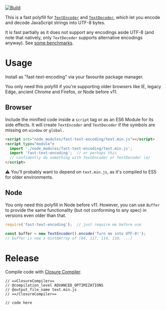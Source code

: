 [![Build](https://api.travis-ci.org/samthor/fast-text-encoding.svg?branch=master)](https://travis-ci.org/samthor/fast-text-encoding)

This is a fast polyfill for [`TextEncoder`][1] and [`TextDecoder`][2], which let you encode and decode JavaScript strings into UTF-8 bytes.

It is fast partially as it does not support any encodings aside UTF-8 (and note that natively, only `TextDecoder` supports alternative encodings anyway).
See [some benchmarks](https://github.com/samthor/fast-text-encoding/tree/master/bench).

[1]: https://developer.mozilla.org/en-US/docs/Web/API/TextEncoder
[2]: https://developer.mozilla.org/en-US/docs/Web/API/TextDecoder

# Usage

Install as "fast-text-encoding" via your favourite package manager.

You only need this polyfill if you're supporting older browsers like IE, legacy Edge, ancient Chrome and Firefox, or Node before v11.

## Browser

Include the minified code inside a `script` tag or as an ES6 Module for its side effects.
It will create `TextEncoder` and `TextDecoder` if the symbols are missing on `window` or `global.`

```html
<script src="node_modules/fast-text-encoding/text.min.js"></script>
<script type="module">
  import './node_modules/fast-text-encoding/text.min.js';
  import 'fast-text-encoding';  // or perhaps this
  // confidently do something with TextEncoder or TextDecoder \o/
</script>
```

⚠️ You'll probably want to depend on `text.min.js`, as it's compiled to ES5 for older environments.

## Node

You only need this polyfill in Node before v11.
However, you can use `Buffer` to provide the same functionality (but not conforming to any spec) in versions even older than that.

```js
require('fast-text-encoding');  // just require me before use

const buffer = new TextEncoder().encode('Turn me into UTF-8!');
// buffer is now a Uint8Array of [84, 117, 114, 110, ...]
```

# Release

Compile code with [Closure Compiler](https://closure-compiler.appspot.com/home).

```
// ==ClosureCompiler==
// @compilation_level ADVANCED_OPTIMIZATIONS
// @output_file_name text.min.js
// ==/ClosureCompiler==

// code here
```
